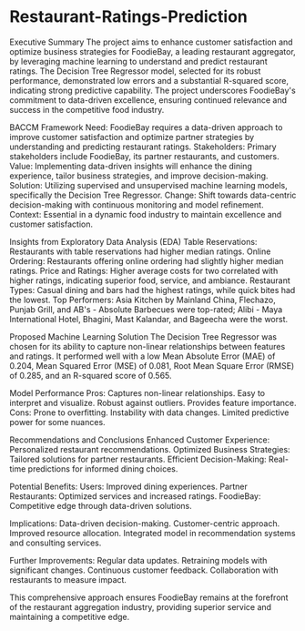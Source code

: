 # Restaurant-Ratings-Prediction

Executive Summary
The project aims to enhance customer satisfaction and optimize business strategies for FoodieBay, a leading restaurant aggregator, by leveraging machine learning to understand and predict restaurant ratings. The Decision Tree Regressor model, selected for its robust performance, demonstrated low errors and a substantial R-squared score, indicating strong predictive capability. The project underscores FoodieBay's commitment to data-driven excellence, ensuring continued relevance and success in the competitive food industry.

BACCM Framework
Need: FoodieBay requires a data-driven approach to improve customer satisfaction and optimize partner strategies by understanding and predicting restaurant ratings.
Stakeholders: Primary stakeholders include FoodieBay, its partner restaurants, and customers.
Value: Implementing data-driven insights will enhance the dining experience, tailor business strategies, and improve decision-making.
Solution: Utilizing supervised and unsupervised machine learning models, specifically the Decision Tree Regressor.
Change: Shift towards data-centric decision-making with continuous monitoring and model refinement.
Context: Essential in a dynamic food industry to maintain excellence and customer satisfaction.

Insights from Exploratory Data Analysis (EDA)
Table Reservations: Restaurants with table reservations had higher median ratings.
Online Ordering: Restaurants offering online ordering had slightly higher median ratings.
Price and Ratings: Higher average costs for two correlated with higher ratings, indicating superior food, service, and ambiance.
Restaurant Types: Casual dining and bars had the highest ratings, while quick bites had the lowest.
Top Performers: Asia Kitchen by Mainland China, Flechazo, Punjab Grill, and AB's - Absolute Barbecues were top-rated; Alibi - Maya International Hotel, Bhagini, Mast Kalandar, and Bageecha were the worst.

Proposed Machine Learning Solution
The Decision Tree Regressor was chosen for its ability to capture non-linear relationships between features and ratings. It performed well with a low Mean Absolute Error (MAE) of 0.204, Mean Squared Error (MSE) of 0.081, Root Mean Square Error (RMSE) of 0.285, and an R-squared score of 0.565.

Model Performance
Pros:
Captures non-linear relationships.
Easy to interpret and visualize.
Robust against outliers.
Provides feature importance.
Cons:
Prone to overfitting.
Instability with data changes.
Limited predictive power for some nuances.

Recommendations and Conclusions
Enhanced Customer Experience: Personalized restaurant recommendations.
Optimized Business Strategies: Tailored solutions for partner restaurants.
Efficient Decision-Making: Real-time predictions for informed dining choices.

Potential Benefits:
Users: Improved dining experiences.
Partner Restaurants: Optimized services and increased ratings.
FoodieBay: Competitive edge through data-driven solutions.

Implications:
Data-driven decision-making.
Customer-centric approach.
Improved resource allocation.
Integrated model in recommendation systems and consulting services.

Further Improvements:
Regular data updates.
Retraining models with significant changes.
Continuous customer feedback.
Collaboration with restaurants to measure impact.

This comprehensive approach ensures FoodieBay remains at the forefront of the restaurant aggregation industry, providing superior service and maintaining a competitive edge.
